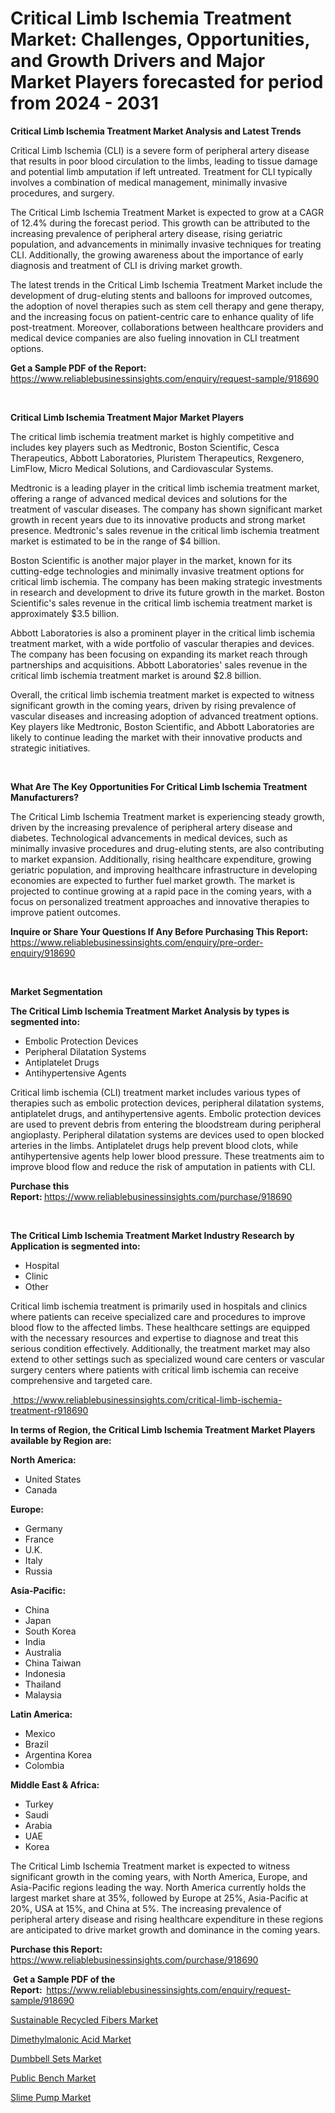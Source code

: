 <p><h1>Critical Limb Ischemia Treatment Market: Challenges, Opportunities, and Growth Drivers and Major Market Players forecasted for period from 2024 - 2031</h1></p><p><strong>Critical Limb Ischemia Treatment Market Analysis and Latest Trends</strong></p>
<p><p>Critical Limb Ischemia (CLI) is a severe form of peripheral artery disease that results in poor blood circulation to the limbs, leading to tissue damage and potential limb amputation if left untreated. Treatment for CLI typically involves a combination of medical management, minimally invasive procedures, and surgery.</p><p>The Critical Limb Ischemia Treatment Market is expected to grow at a CAGR of 12.4% during the forecast period. This growth can be attributed to the increasing prevalence of peripheral artery disease, rising geriatric population, and advancements in minimally invasive techniques for treating CLI. Additionally, the growing awareness about the importance of early diagnosis and treatment of CLI is driving market growth.</p><p>The latest trends in the Critical Limb Ischemia Treatment Market include the development of drug-eluting stents and balloons for improved outcomes, the adoption of novel therapies such as stem cell therapy and gene therapy, and the increasing focus on patient-centric care to enhance quality of life post-treatment. Moreover, collaborations between healthcare providers and medical device companies are also fueling innovation in CLI treatment options.</p></p>
<p><strong>Get a Sample PDF of the Report:&nbsp;</strong> <a href="https://www.reliablebusinessinsights.com/enquiry/request-sample/918690">https://www.reliablebusinessinsights.com/enquiry/request-sample/918690</a></p>
<p>&nbsp;</p>
<p><strong>Critical Limb Ischemia Treatment Major Market Players</strong></p>
<p><p>The critical limb ischemia treatment market is highly competitive and includes key players such as Medtronic, Boston Scientific, Cesca Therapeutics, Abbott Laboratories, Pluristem Therapeutics, Rexgenero, LimFlow, Micro Medical Solutions, and Cardiovascular Systems.</p><p>Medtronic is a leading player in the critical limb ischemia treatment market, offering a range of advanced medical devices and solutions for the treatment of vascular diseases. The company has shown significant market growth in recent years due to its innovative products and strong market presence. Medtronic's sales revenue in the critical limb ischemia treatment market is estimated to be in the range of $4 billion.</p><p>Boston Scientific is another major player in the market, known for its cutting-edge technologies and minimally invasive treatment options for critical limb ischemia. The company has been making strategic investments in research and development to drive its future growth in the market. Boston Scientific's sales revenue in the critical limb ischemia treatment market is approximately $3.5 billion.</p><p>Abbott Laboratories is also a prominent player in the critical limb ischemia treatment market, with a wide portfolio of vascular therapies and devices. The company has been focusing on expanding its market reach through partnerships and acquisitions. Abbott Laboratories' sales revenue in the critical limb ischemia treatment market is around $2.8 billion.</p><p>Overall, the critical limb ischemia treatment market is expected to witness significant growth in the coming years, driven by rising prevalence of vascular diseases and increasing adoption of advanced treatment options. Key players like Medtronic, Boston Scientific, and Abbott Laboratories are likely to continue leading the market with their innovative products and strategic initiatives.</p></p>
<p>&nbsp;</p>
<p><strong>What Are The Key Opportunities For Critical Limb Ischemia Treatment Manufacturers?</strong></p>
<p><p>The Critical Limb Ischemia Treatment market is experiencing steady growth, driven by the increasing prevalence of peripheral artery disease and diabetes. Technological advancements in medical devices, such as minimally invasive procedures and drug-eluting stents, are also contributing to market expansion. Additionally, rising healthcare expenditure, growing geriatric population, and improving healthcare infrastructure in developing economies are expected to further fuel market growth. The market is projected to continue growing at a rapid pace in the coming years, with a focus on personalized treatment approaches and innovative therapies to improve patient outcomes.</p></p>
<p><strong>Inquire or Share Your Questions If Any Before Purchasing This Report:</strong> <a href="https://www.reliablebusinessinsights.com/enquiry/pre-order-enquiry/918690">https://www.reliablebusinessinsights.com/enquiry/pre-order-enquiry/918690</a></p>
<p>&nbsp;</p>
<p><strong>Market Segmentation</strong></p>
<p><strong>The Critical Limb Ischemia Treatment Market Analysis by types is segmented into:</strong></p>
<p><ul><li>Embolic Protection Devices</li><li>Peripheral Dilatation Systems</li><li>Antiplatelet Drugs</li><li>Antihypertensive Agents</li></ul></p>
<p><p>Critical limb ischemia (CLI) treatment market includes various types of therapies such as embolic protection devices, peripheral dilatation systems, antiplatelet drugs, and antihypertensive agents. Embolic protection devices are used to prevent debris from entering the bloodstream during peripheral angioplasty. Peripheral dilatation systems are devices used to open blocked arteries in the limbs. Antiplatelet drugs help prevent blood clots, while antihypertensive agents help lower blood pressure. These treatments aim to improve blood flow and reduce the risk of amputation in patients with CLI.</p></p>
<p><strong>Purchase this Report:&nbsp;</strong><a href="https://www.reliablebusinessinsights.com/purchase/918690">https://www.reliablebusinessinsights.com/purchase/918690</a></p>
<p>&nbsp;</p>
<p><strong>The Critical Limb Ischemia Treatment Market Industry Research by Application is segmented into:</strong></p>
<p><ul><li>Hospital</li><li>Clinic</li><li>Other</li></ul></p>
<p><p>Critical limb ischemia treatment is primarily used in hospitals and clinics where patients can receive specialized care and procedures to improve blood flow to the affected limbs. These healthcare settings are equipped with the necessary resources and expertise to diagnose and treat this serious condition effectively. Additionally, the treatment market may also extend to other settings such as specialized wound care centers or vascular surgery centers where patients with critical limb ischemia can receive comprehensive and targeted care.</p></p>
<p><a href="https://www.reliablebusinessinsights.com/critical-limb-ischemia-treatment-r918690">&nbsp;https://www.reliablebusinessinsights.com/critical-limb-ischemia-treatment-r918690</a></p>
<p><strong>In terms of Region, the Critical Limb Ischemia Treatment Market Players available by Region are:</strong></p>
<p>
    <p> <strong> North America: </strong>
        <ul>
            <li>United States</li>
            <li>Canada</li>
        </ul>
        </p> 
    <p> <strong> Europe: </strong>
        <ul>
            <li>Germany</li>
            <li>France</li>
            <li>U.K.</li>
            <li>Italy</li>
            <li>Russia</li>
        </ul>
        </p> 
    <p> <strong> Asia-Pacific: </strong>
        <ul>
            <li>China</li>
            <li>Japan</li>
            <li>South Korea</li>
            <li>India</li>
            <li>Australia</li>
            <li>China Taiwan</li>
            <li>Indonesia</li>
            <li>Thailand</li>
            <li>Malaysia</li>
        </ul>
        </p> 
    <p> <strong> Latin America: </strong>
        <ul>
            <li>Mexico</li>
            <li>Brazil</li>
            <li>Argentina Korea</li>
            <li>Colombia</li>
        </ul>
        </p> 
    <p> <strong> Middle East & Africa: </strong>
        <ul>
            <li>Turkey</li>
            <li>Saudi</li>
            <li>Arabia</li>
            <li>UAE</li>
            <li>Korea</li>
        </ul>
    </p>
    </p>
<p><p>The Critical Limb Ischemia Treatment market is expected to witness significant growth in the coming years, with North America, Europe, and Asia-Pacific regions leading the way. North America currently holds the largest market share at 35%, followed by Europe at 25%, Asia-Pacific at 20%, USA at 15%, and China at 5%. The increasing prevalence of peripheral artery disease and rising healthcare expenditure in these regions are anticipated to drive market growth and dominance in the coming years.</p></p>
<p><strong>Purchase this Report: </strong><a href="https://www.reliablebusinessinsights.com/purchase/918690">https://www.reliablebusinessinsights.com/purchase/918690</a></p>
<p>&nbsp;<strong>Get a Sample PDF of the Report:&nbsp;&nbsp;</strong><a href="https://www.reliablebusinessinsights.com/enquiry/request-sample/918690">https://www.reliablebusinessinsights.com/enquiry/request-sample/918690</a></p>
<p><strong></strong></p>
<p><p><a href="https://www.linkedin.com/pulse/strategic-insights-global-sustainable-recycled-fibers-market-trends-sa5mf?trackingId=9H7%2B56X%2BRBalmqcAWOL%2FXw%3D%3D">Sustainable Recycled Fibers Market</a></p><p><a href="https://github.com/JameTravis/Market-Research-Report-List-6/blob/main/dimethylmalonic-acid-market.md">Dimethylmalonic Acid Market</a></p><p><a href="https://github.com/vimar16th/Market-Research-Report-List-6/blob/main/dumbbell-sets-market.md">Dumbbell Sets Market</a></p><p><a href="https://www.linkedin.com/pulse/public-bench-market-research-report-forecast-growth-prospects-xen5e?trackingId=kq1%2BYQu%2BQieONleybRiGBA%3D%3D">Public Bench Market</a></p><p><a href="https://www.linkedin.com/pulse/slime-pump-market-size-share-trends-analysis-report-product-f7j4e?trackingId=EBpvZgoZRIS%2FTUPUIVBfdA%3D%3D">Slime Pump Market</a></p></p>